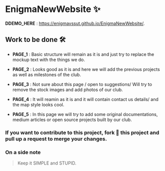 # EnigmaNewWebsite   :sparkles:

**DDEMO_HERE** : https://enigmavssut.github.io/EnigmaNewWebsite/.

## Work to be done :hammer_and_wrench:

- **PAGE_1** : Basic structure will remain as it is and
just try to replace the mockup text with the things we do.

- **PAGE_2** : Looks good as it is and here we will
add the previous projects as well as milestones of the club.

- **PAGE_3** : Not sure about this page / 
open to suggestions/ Will try to remove the stock images
and add photos of our club.

- **PAGE_4** : It will reamin as it is and it will contain
contact us details/ and the map style looks cool.

- **PAGE_5** : In this page we will try to add some original
documentations, medium articles or open source projects built 
by our club.


### If you want to contribute to this project, fork :fork_and_knife: this project and pull up a request to merge your changes.

### On a side note
>Keep it SIMPLE and STUPID.
